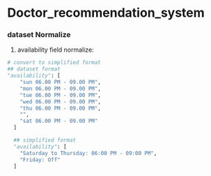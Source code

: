 # Doctor_recommendation_system

### dataset Normalize 
1. availability field normalize:
```python
# convert to simplified format
## dataset format
"availability": [
    "sun 06.00 PM - 09.00 PM",
    "mon 06.00 PM - 09.00 PM",
    "tue 06.00 PM - 09.00 PM",
    "wed 06.00 PM - 09.00 PM",
    "thu 06.00 PM - 09.00 PM",
    "",
    "sat 06.00 PM - 09.00 PM"
  ]

  ## simplified format
  "availability": [
    "Saturday to Thursday: 06:00 PM - 09:00 PM",
    "Friday: Off"
  ]
```

